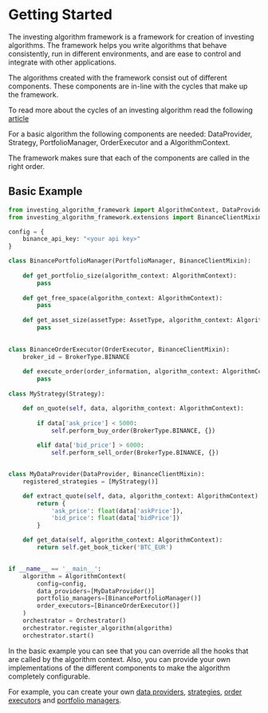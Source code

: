 # Getting Started

The investing algorithm framework is a framework for creation of investing 
algorithms. The framework helps you write algorithms that behave consistently, 
run in different environments, and are ease to control and integrate with 
other applications.

The algorithms created with the framework consist out of different components.
These components are in-line with the cycles that make up the framework. 

To read more about the cycles of an investing algorithm read the following [article](https://investing-algorithm-framework.com/documentation/introduction/core-concepts) 

For a basic algorithm the following components are needed: DataProvider, Strategy, PortfolioManager, OrderExecutor and a 
AlgorithmContext.

The framework makes sure that each of the components are called in the right order.
## Basic Example

```python
from investing_algorithm_framework import AlgorithmContext, DataProvider, Strategy, PortfolioTracker, OrderExecutor
from investing_algorithm_framework.extensions import BinanceClientMixin

config = {
    binance_api_key: "<your api key>"
}

class BinancePortfolioManager(PortfolioManager, BinanceClientMixin):
    
    def get_portfolio_size(algorithm_context: AlgorithmContext):
        pass
        
    def get_free_space(algorithm_context: AlgorithmContext):
        pass
        
    def get_asset_size(assetType: AssetType, algorithm_context: AlgorithmContext):
        pass  
        

class BinanceOrderExecutor(OrderExecutor, BinanceClientMixin):
    broker_id = BrokerType.BINANCE
    
    def execute_order(order_information, algorithm_context: AlgorithmContext):
        pass
    
class MyStrategy(Strategy):

    def on_quote(self, data, algorithm_context: AlgorithmContext):
        
        if data['ask_price'] < 5000:
            self.perform_buy_order(BrokerType.BINANCE, {})
        
        elif data['bid_price'] > 6000:
            self.perform_sell_order(BrokerType.BINANCE, {})


class MyDataProvider(DataProvider, BinanceClientMixin):
    registered_strategies = [MyStrategy()]

    def extract_quote(self, data, algorithm_context: AlgorithmContext):
        return {
            'ask_price': float(data['askPrice']),
            'bid_price': float(data['bidPrice'])
        }

    def get_data(self, algorithm_context: AlgorithmContext):
        return self.get_book_ticker('BTC_EUR')


if __name__ == '__main__':
    algorithm = AlgorithmContext(
        config=config, 
        data_providers=[MyDataProvider()]
        portfolio_managers=[BinancePortfolioManager()]
        order_executors=[BinanceOrderExecutor()]
    )
    orchestrator = Orchestrator()
    orchestrator.register_algorithm(algorithm)
    orchestrator.start()
```

In the basic example you can see that you can override all the hooks
that are called by the algorithm context. Also, you can provide your own 
implementations of the different components to make the algorithm completely 
configurable.

For example, you can create your own [data providers](https://investing-algorithm-framework.com/documentation/tutorials/fundamentals/data-providers), 
[strategies](https://investing-algorithm-framework.com/documentation/tutorials/fundamentals/strategies), [order executors](https://investing-algorithm-framework.com/documentation/tutorials/fundamentals/order-executors) and
[portfolio managers](https://investing-algorithm-framework.com/documentation/tutorials/fundamentals/portfolio-managers).